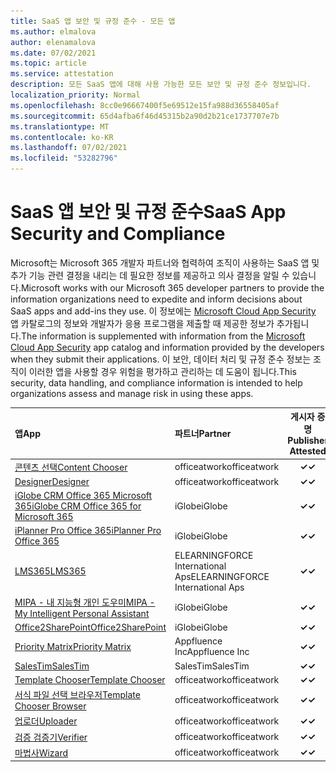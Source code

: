 ```yaml
---
title: SaaS 앱 보안 및 규정 준수 - 모든 앱
ms.author: elmalova
author: elenamalova
ms.date: 07/02/2021
ms.topic: article
ms.service: attestation
description: 모든 SaaS 앱에 대해 사용 가능한 모든 보안 및 규정 준수 정보입니다.
localization_priority: Normal
ms.openlocfilehash: 8cc0e96667400f5e69512e15fa988d36558405af
ms.sourcegitcommit: 65d4afba6f46d45315b2a90d2b21ce1737707e7b
ms.translationtype: MT
ms.contentlocale: ko-KR
ms.lasthandoff: 07/02/2021
ms.locfileid: "53282796"
---
```

# <a name="saas-app-security-and-compliance"></a><span data-ttu-id="0c98a-103">SaaS 앱 보안 및 규정 준수</span><span class="sxs-lookup"><span data-stu-id="0c98a-103">SaaS App Security and Compliance</span></span>

<span data-ttu-id="0c98a-104">Microsoft는 Microsoft 365 개발자 파트너와 협력하여 조직이 사용하는 SaaS 앱 및 추가 기능 관련 결정을 내리는 데 필요한 정보를 제공하고 의사 결정을 알릴 수 있습니다.</span><span class="sxs-lookup"><span data-stu-id="0c98a-104">Microsoft works with our Microsoft 365 developer partners to provide the information organizations need to expedite and inform decisions about SaaS apps and add-ins they use.</span></span> <span data-ttu-id="0c98a-105">이 정보에는 [Microsoft Cloud App Security](https://www.microsoft.com/en-us/enterprise-mobility-security/cloud-app-security) 앱 카탈로그의 정보와 개발자가 응용 프로그램을 제출할 때 제공한 정보가 추가됩니다.</span><span class="sxs-lookup"><span data-stu-id="0c98a-105">The information is supplemented with information from the [Microsoft Cloud App Security](https://www.microsoft.com/en-us/enterprise-mobility-security/cloud-app-security) app catalog and information provided by the developers when they submit their applications.</span></span> <span data-ttu-id="0c98a-106">이 보안, 데이터 처리 및 규정 준수 정보는 조직이 이러한 앱을 사용할 경우 위험을 평가하고 관리하는 데 도움이 됩니다.</span><span class="sxs-lookup"><span data-stu-id="0c98a-106">This security, data handling, and compliance information is intended to help organizations assess and manage risk in using these apps.</span></span>

| <span data-ttu-id="0c98a-107">**앱**</span><span class="sxs-lookup"><span data-stu-id="0c98a-107">**App**</span></span> | <span data-ttu-id="0c98a-108">**파트너**</span><span class="sxs-lookup"><span data-stu-id="0c98a-108">**Partner**</span></span> | <span data-ttu-id="0c98a-109">**게시자 증명**</span><span class="sxs-lookup"><span data-stu-id="0c98a-109">**Publisher Attested**</span></span> | <span data-ttu-id="0c98a-110">**인증**</span><span class="sxs-lookup"><span data-stu-id="0c98a-110">**Certified**</span></span> |
|:--------|:------------|:----------------------:|:-------------:|
| [<span data-ttu-id="0c98a-111">콘텐츠 선택</span><span class="sxs-lookup"><span data-stu-id="0c98a-111">Content Chooser</span></span>](./officeatwork-content-chooser.md) | <span data-ttu-id="0c98a-112">officeatwork</span><span class="sxs-lookup"><span data-stu-id="0c98a-112">officeatwork</span></span> | <span data-ttu-id="0c98a-113">**✓**</span><span class="sxs-lookup"><span data-stu-id="0c98a-113">**✓**</span></span> |  |
| [<span data-ttu-id="0c98a-114">Designer</span><span class="sxs-lookup"><span data-stu-id="0c98a-114">Designer</span></span>](./officeatwork-designer.md) | <span data-ttu-id="0c98a-115">officeatwork</span><span class="sxs-lookup"><span data-stu-id="0c98a-115">officeatwork</span></span> | <span data-ttu-id="0c98a-116">**✓**</span><span class="sxs-lookup"><span data-stu-id="0c98a-116">**✓**</span></span> |  |
| [<span data-ttu-id="0c98a-117">iGlobe CRM Office 365 Microsoft 365</span><span class="sxs-lookup"><span data-stu-id="0c98a-117">iGlobe CRM Office 365 for Microsoft 365</span></span>](./iglobe-crm-office-365-for-microsoft.md) | <span data-ttu-id="0c98a-118">iGlobe</span><span class="sxs-lookup"><span data-stu-id="0c98a-118">iGlobe</span></span> | <span data-ttu-id="0c98a-119">**✓**</span><span class="sxs-lookup"><span data-stu-id="0c98a-119">**✓**</span></span> |  |
| [<span data-ttu-id="0c98a-120">iPlanner Pro Office 365</span><span class="sxs-lookup"><span data-stu-id="0c98a-120">iPlanner Pro Office 365</span></span>](./iglobe-iplanner-pro-office-365.md) | <span data-ttu-id="0c98a-121">iGlobe</span><span class="sxs-lookup"><span data-stu-id="0c98a-121">iGlobe</span></span> | <span data-ttu-id="0c98a-122">**✓**</span><span class="sxs-lookup"><span data-stu-id="0c98a-122">**✓**</span></span> |  |
| [<span data-ttu-id="0c98a-123">LMS365</span><span class="sxs-lookup"><span data-stu-id="0c98a-123">LMS365</span></span>](./elearningforce-international-aps-lms365.md) | <span data-ttu-id="0c98a-124">ELEARNINGFORCE International Aps</span><span class="sxs-lookup"><span data-stu-id="0c98a-124">ELEARNINGFORCE International Aps</span></span> | <span data-ttu-id="0c98a-125">**✓**</span><span class="sxs-lookup"><span data-stu-id="0c98a-125">**✓**</span></span> | <img alt="Certified application badge" src="../media/certified-badge.png" height="25" width="25" /> |
| [<span data-ttu-id="0c98a-126">MIPA - 내 지능형 개인 도우미</span><span class="sxs-lookup"><span data-stu-id="0c98a-126">MIPA - My Intelligent Personal Assistant</span></span>](./iglobe-mipa-my-intelligent-personal-assistant.md) | <span data-ttu-id="0c98a-127">iGlobe</span><span class="sxs-lookup"><span data-stu-id="0c98a-127">iGlobe</span></span> | <span data-ttu-id="0c98a-128">**✓**</span><span class="sxs-lookup"><span data-stu-id="0c98a-128">**✓**</span></span> |  |
| [<span data-ttu-id="0c98a-129">Office2SharePoint</span><span class="sxs-lookup"><span data-stu-id="0c98a-129">Office2SharePoint</span></span>](./iglobe-office2sharepoint.md) | <span data-ttu-id="0c98a-130">iGlobe</span><span class="sxs-lookup"><span data-stu-id="0c98a-130">iGlobe</span></span> | <span data-ttu-id="0c98a-131">**✓**</span><span class="sxs-lookup"><span data-stu-id="0c98a-131">**✓**</span></span> |  |
| [<span data-ttu-id="0c98a-132">Priority Matrix</span><span class="sxs-lookup"><span data-stu-id="0c98a-132">Priority Matrix</span></span>](./appfluence-inc-priority-matrix.md) | <span data-ttu-id="0c98a-133">Appfluence Inc</span><span class="sxs-lookup"><span data-stu-id="0c98a-133">Appfluence Inc</span></span> | <span data-ttu-id="0c98a-134">**✓**</span><span class="sxs-lookup"><span data-stu-id="0c98a-134">**✓**</span></span> | <img alt="Certified application badge" src="../media/certified-badge.png" height="25" width="25" /> |
| [<span data-ttu-id="0c98a-135">SalesTim</span><span class="sxs-lookup"><span data-stu-id="0c98a-135">SalesTim</span></span>](./salestim.md) | <span data-ttu-id="0c98a-136">SalesTim</span><span class="sxs-lookup"><span data-stu-id="0c98a-136">SalesTim</span></span> | <span data-ttu-id="0c98a-137">**✓**</span><span class="sxs-lookup"><span data-stu-id="0c98a-137">**✓**</span></span> |  |
| [<span data-ttu-id="0c98a-138">Template Chooser</span><span class="sxs-lookup"><span data-stu-id="0c98a-138">Template Chooser</span></span>](./officeatwork-template-chooser.md) | <span data-ttu-id="0c98a-139">officeatwork</span><span class="sxs-lookup"><span data-stu-id="0c98a-139">officeatwork</span></span> | <span data-ttu-id="0c98a-140">**✓**</span><span class="sxs-lookup"><span data-stu-id="0c98a-140">**✓**</span></span> |  |
| [<span data-ttu-id="0c98a-141">서식 파일 선택 브라우저</span><span class="sxs-lookup"><span data-stu-id="0c98a-141">Template Chooser Browser</span></span>](./officeatwork-template-chooser-browser.md) | <span data-ttu-id="0c98a-142">officeatwork</span><span class="sxs-lookup"><span data-stu-id="0c98a-142">officeatwork</span></span> | <span data-ttu-id="0c98a-143">**✓**</span><span class="sxs-lookup"><span data-stu-id="0c98a-143">**✓**</span></span> |  |
| [<span data-ttu-id="0c98a-144">업로더</span><span class="sxs-lookup"><span data-stu-id="0c98a-144">Uploader</span></span>](./officeatwork-uploader.md) | <span data-ttu-id="0c98a-145">officeatwork</span><span class="sxs-lookup"><span data-stu-id="0c98a-145">officeatwork</span></span> | <span data-ttu-id="0c98a-146">**✓**</span><span class="sxs-lookup"><span data-stu-id="0c98a-146">**✓**</span></span> |  |
| [<span data-ttu-id="0c98a-147">검증 검증기</span><span class="sxs-lookup"><span data-stu-id="0c98a-147">Verifier</span></span>](./officeatwork-verifier.md) | <span data-ttu-id="0c98a-148">officeatwork</span><span class="sxs-lookup"><span data-stu-id="0c98a-148">officeatwork</span></span> | <span data-ttu-id="0c98a-149">**✓**</span><span class="sxs-lookup"><span data-stu-id="0c98a-149">**✓**</span></span> |  |
| [<span data-ttu-id="0c98a-150">마법사</span><span class="sxs-lookup"><span data-stu-id="0c98a-150">Wizard</span></span>](./officeatwork-wizard.md) | <span data-ttu-id="0c98a-151">officeatwork</span><span class="sxs-lookup"><span data-stu-id="0c98a-151">officeatwork</span></span> | <span data-ttu-id="0c98a-152">**✓**</span><span class="sxs-lookup"><span data-stu-id="0c98a-152">**✓**</span></span> |  |
